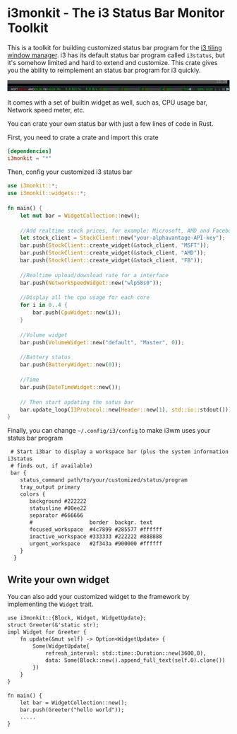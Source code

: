 # i3monkit - The i3 Status Bar Monitor Toolkit

This is a toolkit for building customized status bar program for the [i3 tiling window manager](https://i3wm.org).
i3 has its default status bar program called `i3status`, but it's somehow limited and hard to
extend and customize. This crate gives you the ability to reimplement an status bar program for
i3 quickly.

![Screen Shot](https://raw.githubusercontent.com/38/i3monkit/master/screenshot.png)

It comes with a set of builtin widget as well, such as, CPU usage bar, Network speed meter,
etc.

You can crate your own status bar with just a few lines of code in Rust.

First, you need to crate a crate and import this crate

```toml
[dependencies]
i3monkit = "*"

```

Then, config your customized i3 status bar

```rust
use i3monkit::*;                                                              
use i3monkit::widgets::*;                                                     

fn main() {
    let mut bar = WidgetCollection::new();

    //Add realtime stock prices, for example: Microsoft, AMD and Facebook
    let stock_client = StockClient::new("your-alphavantage-API-key");         
    bar.push(StockClient::create_widget(&stock_client, "MSFT"));              
    bar.push(StockClient::create_widget(&stock_client, "AMD"));               
    bar.push(StockClient::create_widget(&stock_client, "FB"));
                                                                              
    //Realtime upload/download rate for a interface                           
    bar.push(NetworkSpeedWidget::new("wlp58s0"));
                                                                              
    //Display all the cpu usage for each core                                 
    for i in 0..4 {                                                           
        bar.push(CpuWidget::new(i));                                          
    }
                                                                              
    //Volume widget                                                           
    bar.push(VolumeWidget::new("default", "Master", 0));
                                                                              
    //Battery status                                                          
    bar.push(BatteryWidget::new(0));
                                                                              
    //Time                                                                    
    bar.push(DateTimeWidget::new());
                                                                              
    // Then start updating the satus bar                                      
    bar.update_loop(I3Protocol::new(Header::new(1), std::io::stdout()));
}
```
                                                                             
Finally, you can change `~/.config/i3/config` to make i3wm uses your status bar program

``` config
 # Start i3bar to display a workspace bar (plus the system information i3status
 # finds out, if available)
 bar {
 	status_command path/to/your/customized/status/program
 	tray_output primary
 	colors {
 	   background #222222
 	   statusline #00ee22
 	   separator #666666
 	   #                  border  backgr. text
 	   focused_workspace  #4c7899 #285577 #ffffff
 	   inactive_workspace #333333 #222222 #888888
 	   urgent_workspace   #2f343a #900000 #ffffff
 	}                                                           
  }
```
## Write your own widget

You can also add your customized widget to the framework by implementing the `Widget` trait.

```
use i3monkit::{Block, Widget, WidgetUpdate};
struct Greeter(&'static str);
impl Widget for Greeter {
    fn update(&mut self) -> Option<WidgetUpdate> {
        Some(WidgetUpdate{
            refresh_interval: std::time::Duration::new(3600,0),
            data: Some(Block::new().append_full_text(self.0).clone())
        })
    }
}

fn main() {
    let bar = WidgetCollection::new();
    bar.push(Greeter("hello world"));
    .....
}
```

